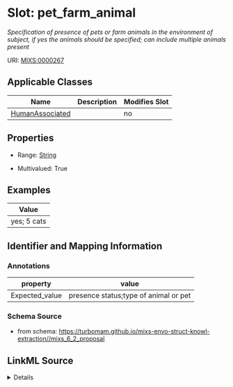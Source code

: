 # Slot: pet_farm_animal


_Specification of presence of pets or farm animals in the environment of subject, if yes the animals should be specified; can include multiple animals present_



URI: [MIXS:0000267](https://w3id.org/mixs/0000267)



<!-- no inheritance hierarchy -->




## Applicable Classes

| Name | Description | Modifies Slot |
| --- | --- | --- |
[HumanAssociated](HumanAssociated.md) |  |  no  |







## Properties

* Range: [String](String.md)

* Multivalued: True






## Examples

| Value |
| --- |
| yes; 5 cats |

## Identifier and Mapping Information





### Annotations

| property | value |
| --- | --- |
| Expected_value | presence status;type of animal or pet |



### Schema Source


* from schema: https://turbomam.github.io/mixs-envo-struct-knowl-extraction//mixs_6_2_proposal




## LinkML Source

<details>
```yaml
name: pet_farm_animal
annotations:
  Expected_value:
    tag: Expected_value
    value: presence status;type of animal or pet
description: Specification of presence of pets or farm animals in the environment
  of subject, if yes the animals should be specified; can include multiple animals
  present
title: presence of pets or farm animals
notes:
- animal
- farm
- presence
examples:
- value: yes; 5 cats
from_schema: https://turbomam.github.io/mixs-envo-struct-knowl-extraction//mixs_6_2_proposal
rank: 1000
string_serialization: '{boolean};{text}'
slot_uri: MIXS:0000267
multivalued: true
alias: pet_farm_animal
domain_of:
- HumanAssociated
range: string
required: false
recommended: false

```
</details>